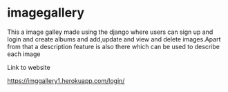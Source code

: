 # imagegallery
This a image galley made using the django where users can sign up and login and create albums and add,update and view and delete images.Apart from that
a description feature is also there which can be used to describe each image 

Link to website

https://imggallery1.herokuapp.com/login/
